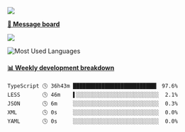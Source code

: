 [![](https://count.getloli.com/get/@SmaIIstars.github.readme)](https://count.getloli.com/)


[**💬 Message board**](https://chat.getloli.com/room/@SmaIIstars.github)

[![](https://chat.getloli.com/room/@SmaIIstars.github/svg?width=600&height=100&limit=20&theme=light&fontSize=14)](https://chat.getloli.com/room/@SmaIIstars.github)


![Most Used Languages](https://github-readme-stats.vercel.app/api/top-langs/?username=SmaIIstars&theme=dark&layout=compact)

<!-- waka-box start -->
#### <a href="https://gist.github.com/e31f5e1b7a15ee54e2fc8fca68aa5e2b" target="_blank">📊 Weekly development breakdown</a>
```text
TypeScript 🕓 36h43m ██████████████████████████▎ 97.6%
LESS       🕓 46m    ▌░░░░░░░░░░░░░░░░░░░░░░░░░░  2.1%
JSON       🕓 6m     ░░░░░░░░░░░░░░░░░░░░░░░░░░░  0.3%
XML        🕓 0s     ░░░░░░░░░░░░░░░░░░░░░░░░░░░  0.0%
YAML       🕓 0s     ░░░░░░░░░░░░░░░░░░░░░░░░░░░  0.0%
```
<!-- Powered by https://github.com/YouEclipse/waka-box-go . -->
<!-- waka-box end -->
